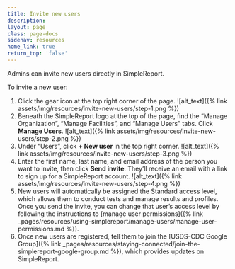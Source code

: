 ```yaml
---
title: Invite new users
description:
layout: page
class: page-docs
sidenav: resources
home_link: true
return_top: 'false'
---
```


Admins can invite new users directly in SimpleReport.

To invite a new user:
1. Click the gear icon at the top right corner of the page.
![alt_text]({% link assets/img/resources/invite-new-users/step-1.png %})
2. Beneath the SimpleReport logo at the top of the page, find the “Manage Organization”, “Manage Facilities”, and “Manage Users” tabs. Click **Manage Users**.
![alt_text]({% link assets/img/resources/invite-new-users/step-2.png %})
3. Under “Users”, click **+ New user** in the top right corner.
![alt_text]({% link assets/img/resources/invite-new-users/step-3.png %})
4. Enter the first name, last name, and email address of the person you want to invite, then click **Send invite**. They’ll receive an email with a link to sign up for a SimpleReport account.
![alt_text]({% link assets/img/resources/invite-new-users/step-4.png %})
5. New users will automatically be assigned the Standard access level, which allows them to conduct tests and manage results and profiles. Once you send the invite, you can change that user’s access level by following the instructions to [manage user permissions]({% link _pages/resources/using-simplereport/manage-users/manage-user-permissions.md %}).
6. Once new users are registered, tell them to join the [USDS-CDC Google Group]({% link _pages/resources/staying-connected/join-the-simplereport-google-group.md %}), which provides updates on SimpleReport.